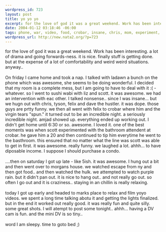 ```yaml
--- 
wordpress_id: 723
layout: post
title: yo yo yo
excerpt: for the love of god it was a great weekend. Work has been interesting. a lot of drama and going forwards-ness. it is nice. finally stuff is getting done. but at the expense of a lot of comfortability and weird weird situations. anyway..On friday I came home and took a nap. I talked with ladawn a bunch on the phone which was awesome, she seems to be doing wonderful. I decided that my roo...
date: 2004-01-12 03:18:46 -06:00
tags: phone, war, video, food, crobar, insane, chris, mom, experiment, sushi, amjad
wordpress_url: http://new.nata2.org/?p=723
---
```

for the love of god it was a great weekend. Work has been interesting. a lot of drama and going forwards-ness. it is nice. finally stuff is getting done. but at the expense of a lot of comfortability and weird weird situations. anyway..<br/><br/>On friday I came home and took a nap. I talked with ladawn a bunch on the phone which was awesome, she seems to be doing wonderful. I decided that my room is a complete mess, but I am going to have to deal with it :( - whatever. so I went to sushi wabi with liz and scott. it was awesome. we had an intervention with eac other. I talked nonsense.. since I was insane... but we hugn out with chris, tyson, felix and dave the hustler. it was dope. those guys are prtty funny. we then all went with felix to crobar where him and the virgin tears "spun." it turned out to be an incredible night. a seriously incredible night. amjad showed up. everything ended up working out. I didn't get home until 6:30 or so. awesome. I loved it. one of the best moments was when scott experimented with the bathroom attendent at crobar. he gave him a 20 and then continued to tip him everytime he went to the basthroom. this ensured that no matter what the line was scott was able to get in first. it was awesome. really funny. we laughed a lot. ahhh... to have diposable income. I suppose I should purchase a condo.  <br/><br/>....then on saturday I got up late - like 5ish. it was awesome. I hung out a bit and then went over to morgans house. we watched escape from ny and then got food.. and then watched the hulk. we attempted to watch purple rain. but it didn't pan out. it is nice to hang out.. and not really go out. so often I go out and it is craziness.. staying in an chillin is really relaxing. <br/><br/>today I got up early and headed to marks place to relax and film yoyo videos. we spent a long time talking abotu it and getting the lights finalized. but in the end it worked out really good. it was really fun and quite silly. some great shots. I will atempt to post some tonight.. ahhh... having a DV cam is fun. and the mini DV is so tiny.. 
<br/><br/>word I am sleepy. time to goto bed ;)
